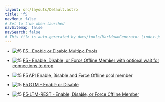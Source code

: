 ```yaml
---
layout: src/layouts/Default.astro
title: 'f5'
navMenu: false
# Set to true when launched
navSitemap: false
navSearch: false
# This file is auto-generated by docs/tools/MarkdownGenerator (index.js)
---
```


<ul>

<li>

![f5](https://i.octopus.com/library/step-templates/f5.png) [F5 - Enable or Disable Multiple Pools](/integrations/f5/f5-enable-or-disable-multiple-pools)

</li>
        
<li>

![f5](https://i.octopus.com/library/step-templates/f5.png) [F5 - Enable, Disable, or Force Offline Member with optional wait for connections to drop](/integrations/f5/f5-enable%2C-disable%2C-or-force-offline-member-with-optional-wait-for-connections-to-drop)

</li>
        
<li>

![f5](https://i.octopus.com/library/step-templates/f5.png) [F5 API Enable, Disable and Force Offline pool member](/integrations/f5/f5-api-enable%2C-disable-and-force-offline-pool-member)

</li>
        
<li>

![f5](https://i.octopus.com/library/step-templates/f5.png) [F5 GTM - Enable or Disable](/integrations/f5/f5-gtm-enable-or-disable)

</li>
        
<li>

![f5](https://i.octopus.com/library/step-templates/f5.png) [F5-LTM-REST - Enable, Disable, or Force Offline Member](/integrations/f5/f5-ltm-rest-enable%2C-disable%2C-or-force-offline-member)

</li>
        
</ul>

